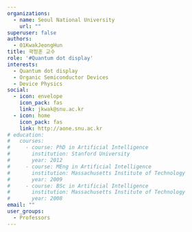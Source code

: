 ```yaml
---
organizations:
  - name: Seoul National University
    url: ""
superuser: false
authors:
  - 01KwakJeongHun
title: 곽정훈 교수
role: '#Quantum dot display'
interests:
  - Quantum dot display
  - Organic Semiconductor Devices
  - Device Physics
social:
  - icon: envelope
    icon_pack: fas
    link: jkwak@snu.ac.kr
  - icon: home
    icon_pack: fas
    link: http://aone.snu.ac.kr
# education:
#   courses:
#     - course: PhD in Artificial Intelligence
#       institution: Stanford University
#       year: 2012
#     - course: MEng in Artificial Intelligence
#       institution: Massachusetts Institute of Technology
#       year: 2009
#     - course: BSc in Artificial Intelligence
#       institution: Massachusetts Institute of Technology
#       year: 2008
email: ""
user_groups:
  - Professors
---
```

